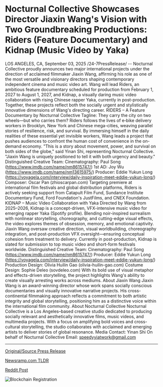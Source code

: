 # Nocturnal Collective Showcases Director Jiaxin Wang's Vision with Two Groundbreaking Productions: Riders (Feature Documentary) and Kidnap (Music Video by Yaka)

LOS ANGELES, CA, September 03, 2025 /24-7PressRelease/ -- Nocturnal Collective proudly announces two major international projects under the direction of acclaimed filmmaker Jiaxin Wang, affirming his role as one of the most versatile and visionary directors shaping contemporary independent cinema and music video art.  Wang will lead Riders, an ambitious feature documentary scheduled for production from February 1, 2027 to August 1, 2027, and Kidnap, a visually daring music video collaboration with rising Chinese rapper Yaka, currently in post-production. Together, these projects reflect both the socially urgent and stylistically innovative dimensions of Wang's directing career.  RIDERS – A Feature Documentary by Nocturnal Collective Tagline: They carry the city on two wheels—but who carries them? Riders follows the lives of e‑bike delivery workers in Brooklyn, New York and Chinese mega-cities, weaving parallel stories of resilience, risk, and survival. By immersing himself in the daily realities of these essential yet invisible workers, Wang leads a project that pushes audiences to confront the human cost of convenience in the on-demand economy.  "This is a story about movement, power, and survival on both sides of the globe," said Yinan Shi, representing Nocturnal Collective. "Jiaxin Wang is uniquely positioned to tell it with both urgency and beauty."  Distinguished Creative Team: Cinematography: Paul Song (https://www.imdb.com/name/nm8615747/)  1st AD: Joy Wu (https://www.imdb.com/name/nm13615975/)  Producer: Eddie Yukun Long (https://voyagela.com/interview/daily-inspiration-meet-eddie-yukun-long/)  Composer: Oscar Pan (zhioscarpan.com)  Targeting premiere at international film festivals and global distribution platforms, Riders is actively seeking support from Catapult Film Fund, Sundance Institute Documentary Fund, Ford Foundation's JustFilms, and CNEX Foundation.  KIDNAP – Music Video Collaboration with Yaka Directed by Wang from 2025–2026, Kidnap is a concept-driven, VFX-intensive music video for emerging rapper Yaka (Spotify profile). Blending noir-inspired surrealism with nonlinear storytelling, choreography, and cutting-edge visual effects, the video explores themes of obsession, memory, and emotional captivity.  Jiaxin Wang oversaw creative direction, visual worldbuilding, choreography integration, and post-production VFX oversight—ensuring conceptual cohesion from treatment to delivery. Currently in post-production, Kidnap is slated for submission to top music video and short-form festivals worldwide.  Distinguished Creative Team: Cinematography: Paul Song (https://www.imdb.com/name/nm8615747/)  Producer: Eddie Yukun Long (https://voyagela.com/interview/daily-inspiration-meet-eddie-yukun-long/)  Production Design: Olivia Huilin Gao (olivia-huilin-gao.com)  Costume Design: Sophie Deleo (sovdeleo.com)  With its bold use of visual metaphor and effects-driven storytelling, the project highlights Wang's ability to create visually arresting works across mediums.  About Jiaxin Wang Jiaxin Wang is an award-winning director whose work spans socially conscious documentaries and visually innovative narrative projects. His cross-continental filmmaking approach reflects a commitment to both artistic integrity and global storytelling, positioning him as a distinctive voice within the international film community.  About Nocturnal Collective Nocturnal Collective is a Los Angeles–based creative studio dedicated to producing socially relevant and aesthetically innovative films, music videos, and multimedia projects. With a focus on amplifying bold voices and cross-cultural storytelling, the studio collaborates with acclaimed and emerging artists to deliver stories of global resonance.  Media Contact: Yinan Shi On behalf of Nocturnal Collective Email: speedyyiatwork@gmail.com 

---

[Original/Source Press Release](https://www.24-7pressrelease.com/press-release/526388/nocturnal-collective-showcases-director-jiaxin-wangs-vision-with-two-groundbreaking-productions-riders-feature-documentary-and-kidnap-music-video-by-yaka)
                    

[Newsramp.com TLDR](https://newsramp.com/curated-news/wang-directs-dual-projects-e-bike-doc-surreal-music-video/5d95c1326fae6902c4ba61eca12c1479) 

 



[Reddit Post](https://www.reddit.com/r/Lifestyle_Culture/comments/1n78d2d/wang_directs_dual_projects_ebike_doc_surreal/) 



![Blockchain Registration](https://cdn.newsramp.app/24-7PressRelease/qrcode/259/3/oxen8V1h.webp)